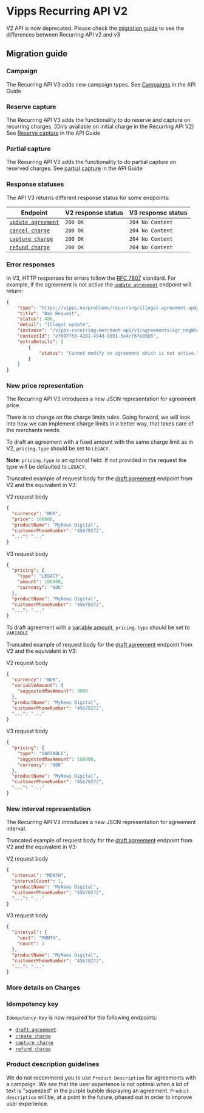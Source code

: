 <!-- START_METADATA
---
title: V2 to V3 migration guide
sidebar_position: 100
---
END_METADATA -->

# Vipps Recurring API V2

V2 API is now deprecated. 
Please check the [migration guide](#migration-guide) to see the differences between Recurring API v2 and v3

## Migration guide

### Campaign
The Recurring API V3 adds new campaign types.
See [Campaigns][campaigns] in the API Guide

### Reserve capture
The Recurring API V3 adds the functionality to do reserve and capture on recurring charges. 
(Only available on initial charge in the Recurring API V2)
See [Reserve capture][reserve-capture] in the API Guide

### Partial capture
The Recurring API V3 adds the functionality to do partial capture on reserved charges.
See [partial capture][partial-capture] in the API Guide

### Response statuses

The API V3 returns different response status for some endpoints:

| Endpoint                                        | V2 response status | V3 response status |
|-------------------------------------------------|--------------------|--------------------|
| [`update agreement`][update-agreement-endpoint] | `200 OK`           | `204 No Content`   | 
| [`cancel charge`][cancel-charge-endpoint]       | `200 OK`           | `204 No Content`   | 
| [`capture charge`][capture-charge-endpoint]     | `200 OK`           | `204 No Content`   | 
| [`refund charge`][refund-charge-endpoint]       | `200 OK`           | `204 No Content`   | 

### Error responses

In V3, HTTP responses for errors follow the [RFC 7807](https://www.rfc-editor.org/rfc/rfc7807) standard.
For example, if the agreement is not active the [`update agreement`][update-agreement-endpoint] endpoint will return:

```json
{
    "type": "https://vipps.no/problems/recurring/illegal-agreement-update",
    "title": "Bad Request",
    "status": 400,
    "detail": "Illegal update",
    "instance": "/vipps-recurring-merchant-api/v3/agreements/agr_nmgWS4e",
    "contextId": "ef087f56-4281-494d-9591-5e4cf6fe05b5",
    "extraDetails": [
        {
            "status": "Cannot modify an agreement which is not active."
        }
    ]
}
```

### New price representation 

The Recurring API V3 introduces a new JSON representation for agreement price.

There is no change on the charge limits rules. Going forward, we will look into how we can implement charge limits in a better way, that takes care of the merchants needs.

To draft an agreement with a fixed amount with the same charge limit as in V2, `pricing.type` should be set to `LEGACY`.

**Note**: `pricing.type` is an optional field. If not provided in the request the type will be defaulted to `LEGACY`.

Truncated example of request body for the [draft agreement]() endpoint from V2 and the equivalent in V3:

V2 request body
```json
{
  "currency": "NOK",
  "price": 100000,
  "productName": "MyNews Digital",
  "customerPhoneNumber": "45678272",
  "...": "..."
}
```

V3 request body
```json
{
  "pricing": {
    "type": "LEGACY",
    "amount": 180000,
    "currency": "NOK"
  },
  "productName": "MyNews Digital",
  "customerPhoneNumber": "45678272",
  "...": "..."
}
```

To draft agreement with a [variable amount](https://vippsas.github.io/vipps-developer-docs/docs/APIs/recurring-api/vipps-recurring-api#recurring-agreements-with-variable-amount), `pricing.type` should be set to `VARIABLE`

Truncated example of request body for the [draft agreement]() endpoint from V2 and the equivalent in V3:

V2 request body
```json
{
  "currency": "NOK",
  "variableAmount": {
    "suggestedMaxAmount": 3000
  },
  "productName": "MyNews Digital",
  "customerPhoneNumber": "45678272",
  "...": "..."
}
```

V3 request body
```json
{
  "pricing": {
    "type": "VARIABLE",
    "suggestedMaxAmount": 180000,
    "currency": "NOK"
  },
  "productName": "MyNews Digital",
  "customerPhoneNumber": "45678272",
  "...": "..."
}
```

### New interval representation
The Recurring API V3 introduces a new JSON representation for agreement interval.

Truncated example of request body for the [draft agreement]() endpoint from V2 and the equivalent in V3:

V2 request body
```json
{
  "interval": "MONTH",
  "intervalCount": 1,
  "productName": "MyNews Digital",
  "customerPhoneNumber": "45678272",
  "...": "..."
}
```

V3 request body
```json
{
  "interval": {
    "unit": "MONTH",
    "count": 1
  },
  "productName": "MyNews Digital",
  "customerPhoneNumber": "45678272",
  "...": "..."
}
```

### More details on Charges




### Idempotency key

`Idempotency-Key` is now required for the following endpoints:
- [`draft agreement`][draft-agreement-endpoint]
- [`create charge`][create-charge-endpoint]
- [`capture charge`][capture-charge-endpoint]
- [`refund charge`][refund-charge-endpoint] 


### Product description guidelines
We do not recommend you to use `Product Description` for agreements with a campaign.
We see that the user experience is not optimal when a lot of text is "squeezed" in the purple bubble displaying an agreement.
`Product description` will be, at a point in the future, phased out in order to improve user experience.


[draft-agreement-endpoint]: https://vippsas.github.io/vipps-developer-docs/api/recurring/#tag/Agreement-v3-endpoints/operation/DraftAgreementV3
[update-agreement-endpoint]: https://vippsas.github.io/vipps-developer-docs/api/recurring/#tag/Agreement-v3-endpoints/operation/UpdateAgreementPatchV3
[create-charge-endpoint]: https://vippsas.github.io/vipps-developer-docs/api/recurring/#tag/Charge-v3-endpoints/operation/CreateChargeV3
[cancel-charge-endpoint]: https://vippsas.github.io/vipps-developer-docs/api/recurring#tag/Charge-v3-endpoints/operation/CancelChargeV3
[capture-charge-endpoint]: https://vippsas.github.io/vipps-developer-docs/api/recurring#tag/Charge-v3-endpoints/operation/CaptureChargeV3
[refund-charge-endpoint]: https://vippsas.github.io/vipps-developer-docs/api/recurring#tag/Charge-v3-endpoints/operation/RefundChargeV3

[partial-capture]: https://vippsas.github.io/vipps-developer-docs/docs/APIs/recurring-api/vipps-recurring-api/#partial-capture-coming-soon
[reserve-capture]: #todo-add-link
[campaigns]: #todo-add-link



